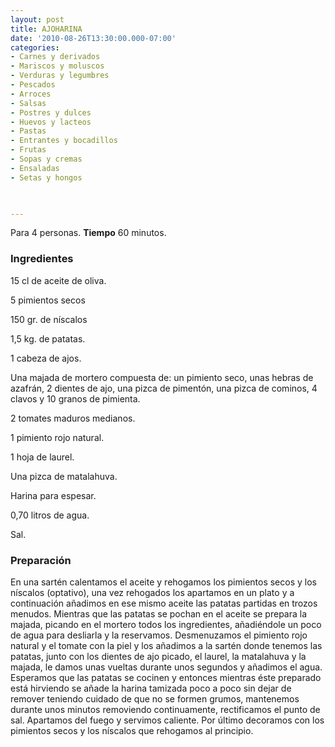 ```yaml
---
layout: post
title: AJOHARINA
date: '2010-08-26T13:30:00.000-07:00'
categories:
- Carnes y derivados
- Mariscos y moluscos
- Verduras y legumbres
- Pescados
- Arroces
- Salsas
- Postres y dulces
- Huevos y lacteos
- Pastas
- Entrantes y bocadillos
- Frutas
- Sopas y cremas
- Ensaladas
- Setas y hongos
 


---
```


Para 4 personas.
<b>Tiempo</b> 60 minutos.

<h3>Ingredientes</h3>

15 cl de aceite de oliva.

5 pimientos secos

150 gr. de níscalos

1,5 kg. de patatas.

1 cabeza de ajos.

Una majada de mortero compuesta de: un pimiento seco, unas hebras de azafrán, 2 dientes de ajo, una pizca de pimentón, una pizca de cominos, 4 clavos y 10 granos de pimienta.

2 tomates maduros medianos.

1 pimiento rojo natural.

1 hoja de laurel.

Una pizca de matalahuva.

Harina para espesar.

0,70 litros de agua.

Sal.

<h3>Preparación</h3>

En una sartén calentamos el aceite y rehogamos los pimientos secos y los níscalos (optativo), una vez rehogados los apartamos en un plato y a continuación añadimos en ese mismo aceite las patatas partidas en trozos menudos. Mientras que las patatas se pochan en el aceite se prepara la majada, picando en el mortero todos los ingredientes, añadiéndole un poco de agua para desliarla y la reservamos. Desmenuzamos el pimiento rojo natural y el tomate con la piel y los añadimos a la sartén donde tenemos  las patatas, junto con los dientes de ajo picado, el laurel, la matalahuva y la majada, le damos unas vueltas durante unos segundos y añadimos el agua. Esperamos que las patatas se cocinen y entonces mientras éste preparado está hirviendo se añade la harina tamizada poco a poco sin dejar de remover teniendo cuidado de que no se formen grumos, mantenemos durante unos minutos removiendo continuamente, rectificamos el punto de sal. Apartamos del fuego y servimos caliente. Por último decoramos con los pimientos secos y los níscalos que rehogamos al principio.


